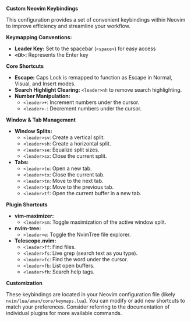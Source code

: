 **Custom Neovim Keybindings**

This configuration provides a set of convenient keybindings within Neovim to improve efficiency and streamline your workflow.

**Keymapping Conventions:**

* **Leader Key:**  Set to the spacebar (`<space>`) for easy access 
* **`<CR>`:** Represents the Enter key

**Core Shortcuts**

* **Escape:** Caps Lock is remapped to function as Escape in Normal, Visual, and Insert modes.
* **Search Highlight Clearing:** `<leader>nh` to remove search highlighting.
* **Number Manipulation:** 
    * `<leader>+`: Increment numbers under the cursor.
    * `<leader>-`: Decrement numbers under the cursor.

**Window & Tab Management**

* **Window Splits:** 
    * `<leader>sv`: Create a vertical split.
    * `<leader>sh`: Create a horizontal split.
    * `<leader>se`: Equalize split sizes.
    * `<leader>sx`:  Close the current split.
* **Tabs:** 
    * `<leader>to`: Open a new tab.
    * `<leader>tx`: Close the current tab.
    * `<leader>tn`: Move to the next tab.
    * `<leader>tp`: Move to the previous tab.
    * `<leader>tf`: Open the current buffer in a new tab.

**Plugin Shortcuts**

* **vim-maximizer:**
    * `<leader>sm`: Toggle maximization of the active window split.
* **nvim-tree:**
    * `<leader>e`: Toggle the NvimTree file explorer.
* **Telescope.nvim:** 
    * `<leader>ff`: Find files.
    * `<leader>fs`: Live grep (search text as you type).
    * `<leader>fc`: Find the word under the cursor.
    * `<leader>fb`: List open buffers.
    * `<leader>fh`: Search help tags. 

**Customization**

These keybindings are located in your Neovim configuration file (likely `nvim/lua/aman/core/keymaps.lua`). You can modify or add new shortcuts to match your preferences. Consider referring to the documentation of individual plugins for more available commands.




